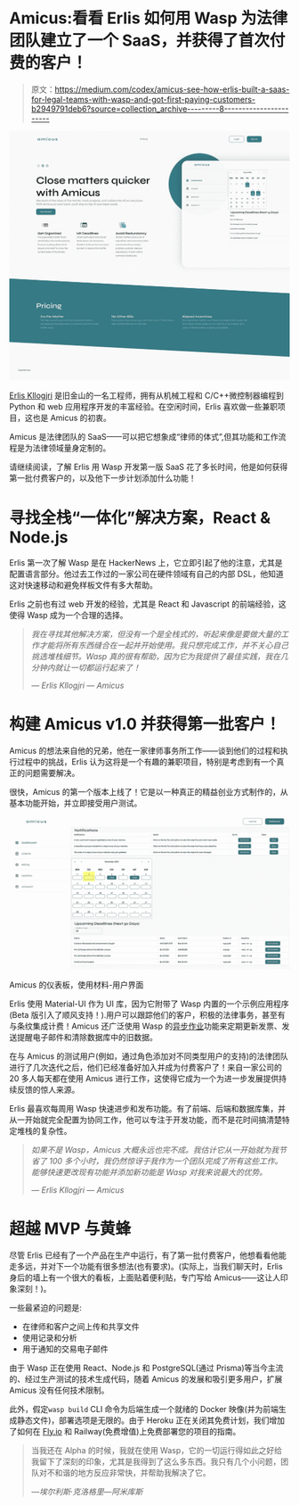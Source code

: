 # Amicus:看看 Erlis 如何用 Wasp 为法律团队建立了一个 SaaS，并获得了首次付费的客户！

> 原文：<https://medium.com/codex/amicus-see-how-erlis-built-a-saas-for-legal-teams-with-wasp-and-got-first-paying-customers-b2949791deb6?source=collection_archive---------8----------------------->

![](img/082322350c38a5cf73be56aa6b12738f.png)

[Erlis Kllogjri](https://github.com/ErlisK) 是旧金山的一名工程师，拥有从机械工程和 C/C++微控制器编程到 Python 和 web 应用程序开发的丰富经验。在空闲时间，Erlis 喜欢做一些兼职项目，这也是 Amicus 的初衷。

Amicus 是法律团队的 SaaS——可以把它想象成“律师的体式”,但其功能和工作流程是为法律领域量身定制的。

请继续阅读，了解 Erlis 用 Wasp 开发第一版 SaaS 花了多长时间，他是如何获得第一批付费客户的，以及他下一步计划添加什么功能！

# 寻找全栈“一体化”解决方案，React & Node.js[](https://wasp-lang.dev/blog/2022/11/26/erlis-amicus-usecase#looking-for-a-full-stack-all-in-one-solution-with-react--nodejs)

Erlis 第一次了解 Wasp 是在 HackerNews 上，它立即引起了他的注意，尤其是配置语言部分。他过去工作过的一家公司在硬件领域有自己的内部 DSL，他知道这对快速移动和避免样板文件有多大帮助。

Erlis 之前也有过 web 开发的经验，尤其是 React 和 Javascript 的前端经验，这使得 Wasp 成为一个合理的选择。

> *我在寻找其他解决方案，但没有一个是全栈式的，听起来像是要做大量的工作才能将所有东西缝合在一起并开始使用。我只想完成工作，并不关心自己挑选堆栈细节。Wasp 真的很有帮助，因为它为我提供了最佳实践，我在几分钟内就让一切都运行起来了！*
> 
> *— Erlis Kllogjri — Amicus*

# 构建 Amicus v1.0 并获得第一批客户！[](https://wasp-lang.dev/blog/2022/11/26/erlis-amicus-usecase#building-amicus-v10-and-getting-first-customers)

Amicus 的想法来自他的兄弟，他在一家律师事务所工作——谈到他们的过程和执行过程中的挑战，Erlis 认为这将是一个有趣的兼职项目，特别是考虑到有一个真正的问题需要解决。

很快，Amicus 的第一个版本上线了！它是以一种真正的精益创业方式制作的，从基本功能开始，并立即接受用户测试。

![](img/41853f7d3d1cd902b0612d4c69cf0c99.png)

Amicus 的仪表板，使用材料-用户界面

Erlis 使用 Material-UI 作为 UI 库，因为它附带了 Wasp 内置的一个示例应用程序(Beta 版引入了顺风支持！).用户可以跟踪他们的客户，积极的法律事务，甚至有与条纹集成计费！Amicus 还广泛使用 Wasp 的[异步作业](https://wasp-lang.dev/blog/2022/06/15/jobs-feature-announcement)功能来定期更新发票、发送提醒电子邮件和清除数据库中的旧数据。

在与 Amicus 的测试用户(例如，通过角色添加对不同类型用户的支持)的法律团队进行了几次迭代之后，他们已经准备好加入并成为付费客户了！来自一家公司的 20 多人每天都在使用 Amicus 进行工作，这使得它成为一个为进一步发展提供持续反馈的惊人来源。

Erlis 最喜欢每周用 Wasp 快速进步和发布功能。有了前端、后端和数据库集，并从一开始就完全配置为协同工作，他可以专注于开发功能，而不是花时间搞清楚特定堆栈的复杂性。

> *如果不是 Wasp，Amicus 大概永远也完不成。我估计它从一开始就为我节省了 100 多个小时，我仍然惊讶于我作为一个团队完成了所有这些工作。能够快速更改现有功能并添加新功能是 Wasp 对我来说最大的优势。*
> 
> *— Erlis Kllogjri — Amicus*

# 超越 MVP 与黄蜂[](https://wasp-lang.dev/blog/2022/11/26/erlis-amicus-usecase#beyond-mvp-with-wasp)

尽管 Erlis 已经有了一个产品在生产中运行，有了第一批付费客户，他想看看他能走多远，并对下一个功能有很多想法(也有要求)。(实际上，当我们聊天时，Erlis 身后的墙上有一个很大的看板，上面贴着便利贴，专门写给 Amicus——这让人印象深刻！)。

一些最紧迫的问题是:

*   在律师和客户之间上传和共享文件
*   使用记录和分析
*   用于通知的交易电子邮件

由于 Wasp 正在使用 React、Node.js 和 PostgreSQL(通过 Prisma)等当今主流的、经过生产测试的技术生成代码，随着 Amicus 的发展和吸引更多用户，扩展 Amicus 没有任何技术限制。

此外，假定`wasp build` CLI 命令为后端生成一个就绪的 Docker 映像(并为前端生成静态文件)，部署选项是无限的。由于 Heroku 正在关闭其免费计划，我们增加了如何在 [Fly.io](http://fly.io/) 和 Railway(免费增值)上免费部署您的项目的指南。

> 当我还在 Alpha 的时候，我就在使用 Wasp，它的一切运行得如此之好给我留下了深刻的印象，尤其是我得到了这么多东西。我只有几个小问题，团队对不和谐的地方反应非常快，并帮助我解决了它。
> 
> *—埃尔利斯·克洛格里—阿米库斯*